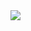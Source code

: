 <img src="https://capsule-render.vercel.app/api?type=wave&color=auto&height=300&section=header&text=capsule%20render&fontSize=90&text=Songyi's Githube" />
<!---
songyiiii/songyiiii is a ✨ special ✨ repository because its `README.md` (this file) appears on your GitHub profile.
You can click the Preview link to take a look at your changes.
--->
